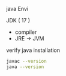 java Envi

JDK ( 17 )

- compiler
- JRE -> JVM

verify java installation

```bash
javac --version
java --version
```

